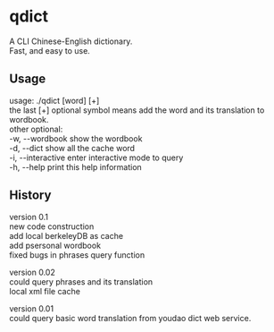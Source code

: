 qdict
=====

A CLI Chinese-English dictionary.  
Fast, and easy to use.  

Usage
-----
usage: ./qdict [word] [+]  
the last [+] optional symbol means add the word and its translation to wordbook.  
other optional:  
-w, --wordbook       show the wordbook  
-d, --dict           show all the cache word  
-i, --interactive    enter interactive mode to query  
-h, --help           print this help information  

History
-----
version 0.1  
new code construction  
add local berkeleyDB as cache  
add psersonal wordbook  
fixed bugs in phrases query function 

version 0.02  
could query phrases and its translation  
local xml file cache

version 0.01  
could query basic word translation from youdao dict web service.

